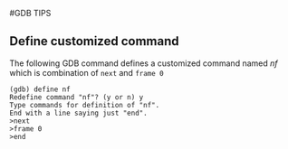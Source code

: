#GDB TIPS

## Define customized command 

The following GDB command defines a customized command named *nf* which is combination of ```next``` and ```frame 0```
```
(gdb) define nf
Redefine command "nf"? (y or n) y
Type commands for definition of "nf".
End with a line saying just "end".
>next
>frame 0
>end

``` 

